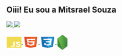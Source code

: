 ## Oiii! Eu sou a Mitsrael Souza
<div style="display: inline_block">
<a href="https://github.com/M-its">
  <img height="180em" src="https://github-readme-stats-eight-theta.vercel.app/api?username=M-its&show_icons=true&theme=react"/>
  <img height="180em" src="https://github-readme-stats-eight-theta.vercel.app/api/top-langs/?username=M-its&layout=compact&langs_count=8&theme=react"/>
</div>
<div style="display: inline_block"><br>
  <img align="center" alt="Js" height="30" width="40" src="https://raw.githubusercontent.com/devicons/devicon/master/icons/javascript/javascript-plain.svg">
  <img align="center" alt="HTML" height="30" width="40" src="https://raw.githubusercontent.com/devicons/devicon/master/icons/html5/html5-original.svg">
  <img align="center" alt="CSS" height="30" width="40" src="https://raw.githubusercontent.com/devicons/devicon/master/icons/css3/css3-original.svg">
  <img align="center" alt="nodejs" width="30" height="40" src="https://raw.githubusercontent.com/devicons/devicon/master/icons/nodejs/nodejs-original.svg"/>
</div>
  
